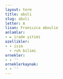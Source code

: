 ```yaml
---
layout: term
title: abuli
slug: abuli
letter: A
lisan: Fransızca aboulie
anlamlar:
- ► irade yitimi
ozellikler:
- - isim
  - ruh bilimi
ornekler:
- - ''
orneklerkaynak:
- - ''
---
```

